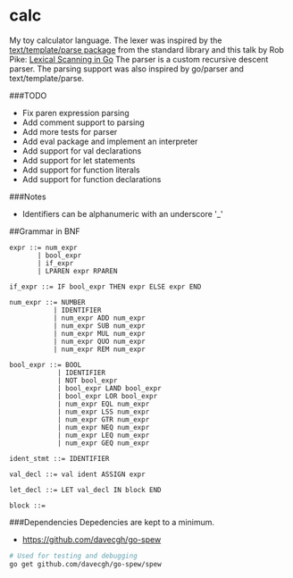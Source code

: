 calc
====
My toy calculator language. The lexer was inspired by the
[text/template/parse package](http://golang.org/pkg/text/template/parse/)
from the standard library and this talk by Rob Pike:
[Lexical Scanning in Go](https://www.youtube.com/watch?v=HxaD_trXwRE)
The parser is a custom recursive descent parser. The parsing support was
also inspired by go/parser and text/template/parse.

###TODO
- Fix paren expression parsing
- Add comment support to parsing
- Add more tests for parser
- Add eval package and implement an interpreter
- Add support for val declarations
- Add support for let statements
- Add support for function literals
- Add support for function declarations

###Notes
- Identifiers can be alphanumeric with an underscore '_'

##Grammar in BNF

    expr ::= num_expr
           | bool_expr
           | if_expr
           | LPAREN expr RPAREN

    if_expr ::= IF bool_expr THEN expr ELSE expr END

    num_expr ::= NUMBER
               | IDENTIFIER
               | num_expr ADD num_expr
               | num_expr SUB num_expr
               | num_expr MUL num_expr
               | num_expr QUO num_expr
               | num_expr REM num_expr

    bool_expr ::= BOOL
                | IDENTIFIER
                | NOT bool_expr
                | bool_expr LAND bool_expr
                | bool_expr LOR bool_expr
                | num_expr EQL num_expr
                | num_expr LSS num_expr
                | num_expr GTR num_expr
                | num_expr NEQ num_expr
                | num_expr LEQ num_expr
                | num_expr GEQ num_expr

    ident_stmt ::= IDENTIFIER

    val_decl ::= val ident ASSIGN expr

    let_decl ::= LET val_decl IN block END

    block ::=

###Dependencies
Depedencies are kept to a minimum.
- https://github.com/davecgh/go-spew
```bash
# Used for testing and debugging
go get github.com/davecgh/go-spew/spew
```